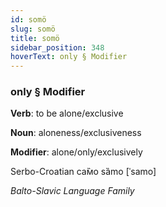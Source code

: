 ```yaml
---
id: somö
slug: somö
title: somö
sidebar_position: 348
hoverText: only § Modifier
---
```


### only § Modifier

**Verb**: to be alone/exclusive

**Noun**: aloneness/exclusiveness

**Modifier**: alone/only/exclusively

Serbo-Croatian са̏мо sȁmo [ˈsamo]

*Balto-Slavic Language Family*